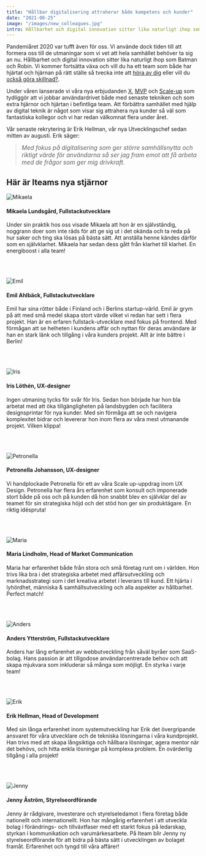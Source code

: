 ```yaml
---
title: "Hållbar digitalisering attraherar både kompetens och kunder"
date: "2021-08-25"
image: "/images/new_colleagues.jpg"
intro: Hållbarhet och digital innovation sitter lika naturligt ihop som Batman och Robin
---
```


Pandemiåret 2020 var tufft även för oss. Vi använde dock tiden till att formera oss till de utmaningar som vi vet att hela samhället behöver ta sig an nu. Hållbarhet och digital innovation sitter lika naturligt ihop som Batman och Robin. Vi kommer fortsätta växa och vill du ha ett team som både har hjärtat och hjärnan på rätt ställe så tvecka inte att [höra av dig](/book) eller vill du [också göra skillnad?](/karriar). 

Under våren lanserade vi våra nya erbjudanden [X](/iteamX), [MVP](/mvp) och [Scale-up](/scaleup) som tydliggör att vi jobbar användardrivet både med senaste tekniken och som extra hjärnor och hjärtan i befintliga team. Att förbättra samhället med hjälp av digital teknik är något som visar sig attrahera nya kunder så väl som fantastiska kollegor och vi har redan välkomnat flera under året.

Vår senaste rekrytering är Erik Hellman, vår nya Utvecklingschef sedan mitten av augusti. Erik säger:

> <span style="font-size: 1.1em">*Med fokus på digitalisering som ger större samhällsnytta och riktigt värde för användarna så ser jag fram emot att få arbeta med de frågor som ger mig drivkraft.*</span>

## Här är Iteams nya stjärnor

![Mikaela](/images/people/mikaela.jpg)

#### Mikaela Lundsgård, Fullstackutvecklare

Under sin praktik hos oss visade Mikaela att hon är en självständig, noggrann doer som inte räds för att ge sig ut i det okända och ta reda på hur saker och ting ska lösas på bästa sätt. Att anställa henne kändes därför som en självklarhet. Mikaela har sedan dess gått från klarhet till klarhet. En energiboost i alla team!

<br><br>

![Emil](/images/people/emil.jpg)

#### Emil Ahlbäck, Fullstackutvecklare

Emil har sina rötter både i Finland och i Berlins startup-värld. Emil är grym på att med små medel skapa stort värde vilket vi redan har sett i flera projekt. Han är en erfaren fullstack-utvecklare med fokus på frontend. Med förmågan att se helheten i kundens affär och nyttan för deras användare är han en stark länk och tillgång i våra kunders projekt. Allt är inte bättre i Berlin!

<br><br>

![Iris](/images/people/iris.jpg)

#### Iris Löthén, UX-designer

Ingen utmaning tycks för svår för Iris. Sedan hon började har hon bla arbetat med att öka tillgängligheten på landsbygden och facilitera designsprintar för nya kunder. Med sin förmåga att se och navigera komplexitet bidrar och levererar hon inom flera av våra mest utmanande projekt. Vilken klippa!

<br><br>

![Petronella](/images/people/petronella.jpg)

#### Petronella Johansson, UX-designer

Vi handplockade Petronella för ett av våra Scale up-uppdrag inom UX Design. Petronella har flera års erfarenhet som konsult och imponerade stort både på oss och på kunden då hon snabbt blev en självklar del av teamet för sin strategiska höjd och det stöd hon ger sin produktägare. En riktig idéspruta!

<br><br>

![Maria](/images/people/maria.jpg)

#### Maria Lindholm, Head of Market Communication

Maria har erfarenhet både från stora och små företag runt om i världen. Hon trivs lika bra i det strategiska arbetet med affärsutveckling och marknadsstrategi som i det kreativa arbetet i leverans till kund. Ett hjärta i lyhördhet, människa & samhällsutveckling och alla aspekter av hållbarhet. Perfect match!

<br><br>

![Anders](/images/people/anders.jpg)

#### Anders Ytterström, Fullstackutvecklare

Anders har lång erfarenhet av webbutveckling från såväl byråer som SaaS-bolag. Hans passion är att tillgodose användarcentrerade behov och att skapa mjukvara som inkluderar så många som möjligt. En styrka i varje team!

<br><br>

![Erik](/images/people/erik.jpg)

#### Erik Hellman, Head of Development

Med sin långa erfarenhet inom systemutveckling har Erik det övergripande ansvaret för våra utvecklare och de tekniska lösningarna i våra kundprojekt. Han trivs med att skapa långsiktiga och hållbara lösningar, agera mentor när det behövs, och hitta enkla lösningar på komplexa problem. En ovärderlig tillgång i alla projekt!

<br><br>

![Jenny](/images/people/jenny.jpg)

#### Jenny Åström, Styrelseordförande

Jenny är rådgivare, investerare och styrelseledamot i flera företag både nationellt och internationellt. Hon har mångårig erfarenhet i att utveckla bolag i förändrings- och tillväxtfaser med ett starkt fokus på ledarskap, styrkan i kommunikation och varumärkesarbete. På Iteam blir Jenny ny styrelseordförande för att bidra på bästa sätt i utvecklingen av bolaget framåt. Erfarenhet och tyngd till våra affärer!